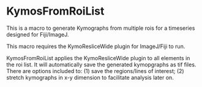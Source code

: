 # KymosFromRoiList
This is a macro to generate Kymographs from multiple rois for a timeseries designed for Fiji/ImageJ.

This macro requires the KymoResliceWide plugin for ImageJ/Fiji to run.

KymosFromRoiList applies the KymoResliceWide plugin to all elements in the roi list.
It will automatically save the generated kymopgraphs as tif files.
There are options included to: 
(1) save the regions/lines of interest; (2) stretch kymographs in x-y dimension to facilitate analysis later on.
